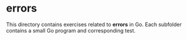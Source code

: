 # errors

This directory contains exercises related to **errors** in Go.
Each subfolder contains a small Go program and corresponding test.
